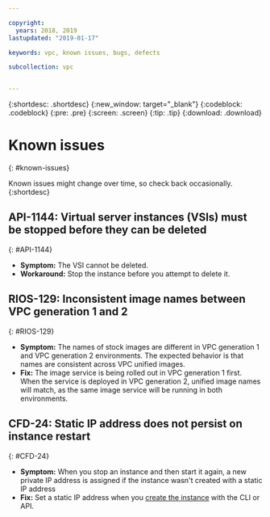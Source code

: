 ```yaml
---

copyright:
  years: 2018, 2019
lastupdated: "2019-01-17"

keywords: vpc, known issues, bugs, defects

subcollection: vpc


---
```


{:shortdesc: .shortdesc}
{:new_window: target="_blank"}
{:codeblock: .codeblock}
{:pre: .pre}
{:screen: .screen}
{:tip: .tip}
{:download: .download}

# Known issues
{: #known-issues}

Known issues might change over time, so check back occasionally.
{:shortdesc}


## API-1144: Virtual server instances (VSIs) must be stopped before they can be deleted
{: #API-1144}
- **Symptom:** The VSI cannot be deleted.
- **Workaround:** Stop the instance before you attempt to delete it.


## RIOS-129: Inconsistent image names between VPC generation 1 and 2
{: #RIOS-129}
- **Symptom:** The names of stock images are different in VPC generation 1 and VPC generation 2 environments. The expected behavior is that names are consistent across VPC unified images.
- **Fix:** The image service is being rolled out in VPC generation 1 first. When the service is deployed in VPC generation 2, unified image names will match, as the same image service will be running in both environments.

## CFD-24: Static IP address does not persist on instance restart
{: #CFD-24}
- **Symptom:** When you stop an instance and then start it again, a new private IP address is assigned if the instance wasn't created with a static IP address
- **Fix:** Set a static IP address when you [create the instance](https://cloud.ibm.com/apidocs/vpc#create-an-instance) with the CLI or API.
